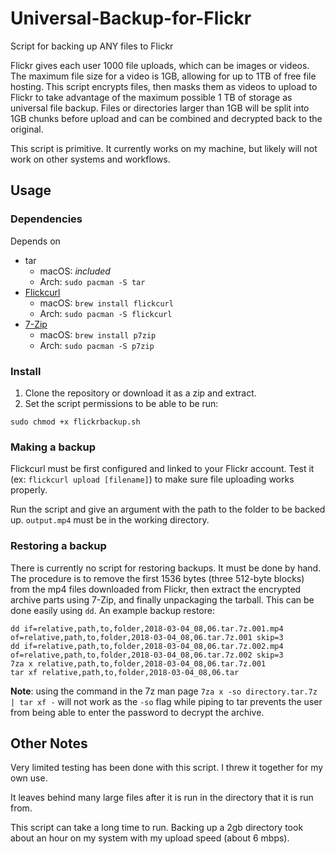 # Universal-Backup-for-Flickr

Script for backing up ANY files to Flickr

Flickr gives each user 1000 file uploads, which can be images or videos. The maximum file size for a video is 1GB, allowing for up to 1TB of free file hosting. This script encrypts files, then masks them as videos to upload to Flickr to take advantage of the maximum possible 1 TB of storage as universal file backup. Files or directories larger than 1GB will be split into 1GB chunks before upload and can be combined and decrypted back to the original.

This script is primitive. It currently works on my machine, but likely will not work on other systems and workflows.

## Usage

### Dependencies

Depends on

* tar
    * macOS: _included_
    * Arch: `sudo pacman -S tar`
* [Flickcurl](http://librdf.org/flickcurl/) 
    * macOS: `brew install flickcurl`
    * Arch: `sudo pacman -S flickcurl`
* [7-Zip](http://www.7-zip.org/)
    * macOS: `brew install p7zip`
    * Arch: `sudo pacman -S p7zip`

### Install

1. Clone the repository or download it as a zip and extract.
1. Set the script permissions to be able to be run:

`sudo chmod +x flickrbackup.sh`

### Making a backup

Flickcurl must be first configured and linked to your Flickr account. Test it (ex: `flickcurl upload [filename]`) to make sure file uploading works properly.

Run the script and give an argument with the path to the folder to be backed up. `output.mp4` must be in the working directory.

### Restoring a backup

There is currently no script for restoring backups. It must be done by hand. The procedure is to remove the first 1536 bytes (three 512-byte blocks) from the mp4 files downloaded from Flickr, then extract the encrypted archive parts using 7-Zip, and finally unpackaging the tarball. This can be done easily using `dd`. An example backup restore:

    dd if=relative,path,to,folder,2018-03-04_08,06.tar.7z.001.mp4 of=relative,path,to,folder,2018-03-04_08,06.tar.7z.001 skip=3
    dd if=relative,path,to,folder,2018-03-04_08,06.tar.7z.002.mp4 of=relative,path,to,folder,2018-03-04_08,06.tar.7z.002 skip=3
    7za x relative,path,to,folder,2018-03-04_08,06.tar.7z.001
    tar xf relative,path,to,folder,2018-03-04_08,06.tar

**Note**: using the command in the 7z man page `7za x -so directory.tar.7z | tar xf -` will not work as the `-so` flag while piping to tar prevents the user from being able to enter the password to decrypt the archive.

## Other Notes

Very limited testing has been done with this script. I threw it together for my own use.

It leaves behind many large files after it is run in the directory that it is run from.

This script can take a long time to run. Backing up a 2gb directory took about an hour on my system with my upload speed (about 6 mbps).
